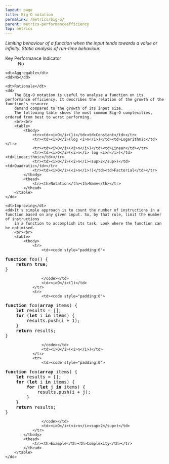 ```yaml
---
layout: page
title: Big-O notation
permalink: /metrics/big-o/
parent: metrics-performanceefficiency
top: metrics
---
```


_Limiting behaviour of a function when the input tends towards a value or infinity. Static analysis of run-time behaviour._

<dl>
    <dt>Key Performance Indicator</dt>
    <dd>No</dd>
    
    <dt>Aggregable</dt>
    <dd>No</dd>
    
    <dt>Rationale</dt>
    <dd>
        The Big-O notation is useful to analyse a function on its performance efficiency. It describes the relation of the growth of the function's resource
        demand compared to the growth of its input size.
        The following table shows the most common Big-O complexities, ordered from best to worst performing.
        <br><br>
        <table>
            <tbody>
                <tr><td><i>O</i>(1)</td><td>Constant</td></tr>
                <tr><td><i>O</i>(log <i>n</i>)</td><td>Logarithmic</td></tr>
                <tr><td><i>O</i>(<i>n</i>)</td><td>Linear</td></tr>
                <tr><td><i>O</i>(<i>n</i> log <i>n</i>)</td><td>Linearithmic</td></tr>
                <tr><td><i>O</i>(<i>n</i><sup>2</sup>)</td><td>Quadratic</td></tr>
                <tr><td><i>O</i>(<i>n</i>!)</td><td>Factorial</td></tr>
            </tbody>
            <thead>
                <tr><th>Notation</th><th>Name</th></tr>
            </thead>
        </table>
    </dd>
    
    <dt>Improving</dt>
    <dd>It's simple approach is to count the number of instructions in a function based on any given input. So, by that rule, limit the number of instructions
        in a function to accomplish its task. Look where the function can be optimised.
        <br><br>
        <table>
            <tbody>
                <tr>
                    <td><code style="padding:0">
<pre style="padding:0;margin:0"><b>function</b> foo() {
    <b>return true</b>;
}</pre>
                    </code></td>
                    <td><i>O</i>(1)</td>
                </tr>
                <tr>
                    <td><code style="padding:0">
<pre style="padding:0;margin:0"><b>function</b> foo(<b>array</b> items) {
    <b>let</b> results = [];
    <b>for</b> (<b>let</b> i <b>in</b> items) {
        results.push(i + 1);
    }
    <b>return</b> results;
}</pre>
                    </code></td>
                    <td><i>O</i>(<i>n</i>)</td>
                </tr>
                <tr>
                    <td><code style="padding:0">
<pre style="padding:0;margin:0"><b>function</b> foo(<b>array</b> items) {
    <b>let</b> results = [];
    <b>for</b> (<b>let</b> i <b>in</b> items) {
        <b>for</b> (<b>let</b> j <b>in</b> items) {
            results.push(i + j);
        }
    }
    <b>return</b> results;
}</pre>
                    </code></td>
                    <td><i>O</i>(<i>n</i><sup>2</sup>)</td>
                </tr>
            </tbody>
            <thead>
                <tr><th>Example</th><th>Complexity</th></tr>
            </thead>
        </table>
    </dd>
</dl>
